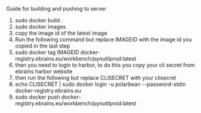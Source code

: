 Guide for building and pushing to server

1.  sudo docker build .
2.  sudo docker images
3.  copy the image id of the latest image
4.  Run the following command but replace IMAGEID with the image id you copied in the last step
5.  sudo docker tag IMAGEID docker-registry.ebrains.eu/workbench/pynutilprod:latest     
6.  then you need to login to harbor, to do this you copy your cli secret from ebrains harbor website
7.  then run the following but replace CLISECRET with your clisecret 
8.  echo CLISECRET | sudo docker login -u polarbean --password-stdin docker-registry.ebrains.eu
9.  sudo docker push docker-registry.ebrains.eu/workbench/pynutilprod:latest
     